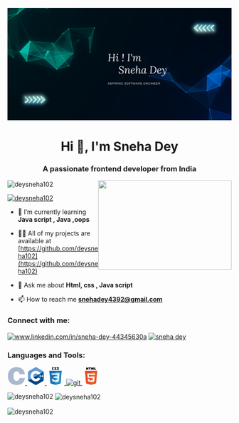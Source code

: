 ![logo](https://github.com/deysneha102/deysneha102/blob/main/banner.jpg)
<h1 align="center">Hi 👋, I'm Sneha Dey</h1>
<h3 align="center">A passionate frontend developer from India</h3>
<img align="right" height="200" width="300" src="https://c.tenor.com/-6m2vqRjKDEAAAAj/geek-girl.gif" />
<p align="left"> <img src="https://komarev.com/ghpvc/?username=deysneha102&label=Profile%20views&color=0e75b6&style=flat" alt="deysneha102" /> </p>

<p align="left"> <a href="https://github.com/ryo-ma/github-profile-trophy"><img src="https://github-profile-trophy.vercel.app/?username=deysneha102" alt="deysneha102" /></a> </p>

- 🌱 I’m currently learning **Java script , Java ,oops**

- 👨‍💻 All of my projects are available at [https://github.com/deysneha102](https://github.com/deysneha102)

- 💬 Ask me about **Html, css , Java script**

- 📫 How to reach me **snehadey4392@gmail.com**

<h3 align="left">Connect with me:</h3>
<p align="left">
<a href="https://linkedin.com/in/www.linkedin.com/in/sneha-dey-44345630a" target="blank"><img align="center" src="https://raw.githubusercontent.com/rahuldkjain/github-profile-readme-generator/master/src/images/icons/Social/linked-in-alt.svg" alt="www.linkedin.com/in/sneha-dey-44345630a" height="30" width="40" /></a>
<a href="https://fb.com/sneha dey" target="blank"><img align="center" src="https://raw.githubusercontent.com/rahuldkjain/github-profile-readme-generator/master/src/images/icons/Social/facebook.svg" alt="sneha dey" height="30" width="40" /></a>
</p>

<h3 align="left">Languages and Tools:</h3>
<p align="left"> <a href="https://www.cprogramming.com/" target="_blank" rel="noreferrer"> <img src="https://raw.githubusercontent.com/devicons/devicon/master/icons/c/c-original.svg" alt="c" width="40" height="40"/> </a> <a href="https://www.w3schools.com/cpp/" target="_blank" rel="noreferrer"> <img src="https://raw.githubusercontent.com/devicons/devicon/master/icons/cplusplus/cplusplus-original.svg" alt="cplusplus" width="40" height="40"/> </a> <a href="https://www.w3schools.com/css/" target="_blank" rel="noreferrer"> <img src="https://raw.githubusercontent.com/devicons/devicon/master/icons/css3/css3-original-wordmark.svg" alt="css3" width="40" height="40"/> </a> <a href="https://git-scm.com/" target="_blank" rel="noreferrer"> <img src="https://www.vectorlogo.zone/logos/git-scm/git-scm-icon.svg" alt="git" width="40" height="40"/> </a> <a href="https://www.w3.org/html/" target="_blank" rel="noreferrer"> <img src="https://raw.githubusercontent.com/devicons/devicon/master/icons/html5/html5-original-wordmark.svg" alt="html5" width="40" height="40"/> </a> </p>

<p><img align="left" src="https://github-readme-stats.vercel.app/api/top-langs?username=deysneha102&show_icons=true&locale=en&layout=compact" alt="deysneha102" /></p>

<p>&nbsp;<img align="center" src="https://github-readme-stats.vercel.app/api?username=deysneha102&show_icons=true&locale=en" alt="deysneha102" /></p>

<p><img align="center" src="https://github-readme-streak-stats.herokuapp.com/?user=deysneha102&" alt="deysneha102" /></p>
